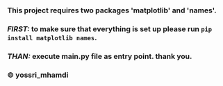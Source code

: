 ### This project requires two packages 'matplotlib' and 'names'.

### _FIRST:_ to make sure that everything is set up please run `pip install matplotlib names`.

### _THAN:_ execute main.py file as entry point. thank you.

### &copy; **yossri_mhamdi**
